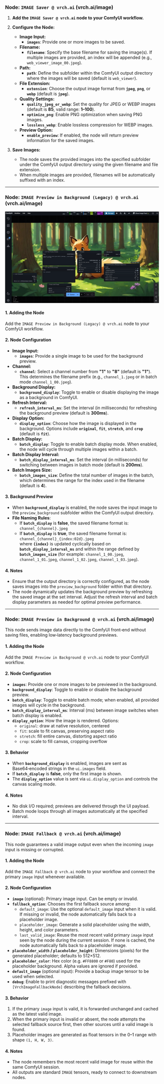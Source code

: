 ### Node: `IMAGE Saver @ vrch.ai` (vrch.ai/image)

1. **Add the `IMAGE Saver @ vrch.ai` node to your ComfyUI workflow.**

2. **Configure the Node:**
   - **Image Input:**
     - **`images`**: Provide one or more images to be saved.
   - **Filename:**
     - **`filename`**: Specify the base filename for saving the image(s). If multiple images are provided, an index will be appended (e.g., `web_viewer_image_00.jpeg`).
   - **Path:**
     - **`path`**: Define the subfolder within the ComfyUI output directory where the images will be saved (default is `web_viewer`).
   - **File Extension:**
     - **`extension`**: Choose the output image format from **`jpeg`**, **`png`**, or **`webp`** (default is **`jpeg`**).
   - **Quality Settings:**
     - **`quality_jpeg_or_webp`**: Set the quality for JPEG or WEBP images (default is **85**, valid range: **1–100**).
     - **`optimize_png`**: Enable PNG optimization when saving PNG images.
     - **`lossless_webp`**: Enable lossless compression for WEBP images.
   - **Preview Option:**
     - **`enable_preview`**: If enabled, the node will return preview information for the saved images.

3. **Save Images:**
   - The node saves the provided images into the specified subfolder under the ComfyUI output directory using the given filename and file extension.
   - When multiple images are provided, filenames will be automatically suffixed with an index.

---

### Node: `IMAGE Preview in Background (Legacy) @ vrch.ai` (vrch.ai/image)

![](../assets/images/example_003_preview_image_in_background.png)

#### 1. Adding the Node
Add the `IMAGE Preview in Background (Legacy) @ vrch.ai` node to your ComfyUI workflow.

#### 2. Node Configuration
- **Image Input:**
  - **`images`**: Provide a single image to be used for the background preview.
- **Channel:**
  - **`channel`**: Select a channel number from **"1"** to **"8"** (default is **"1"**). This determines the filename prefix (e.g., `channel_1.jpeg` or in batch mode `channel_1_00.jpeg`).
- **Background Display:**
  - **`background_display`**: Toggle to enable or disable displaying the image as a background in ComfyUI.
- **Refresh Interval:**
  - **`refresh_interval_ms`**: Set the interval (in milliseconds) for refreshing the background preview (default is **300ms**).
- **Display Option:**
  - **`display_option`**: Choose how the image is displayed in the background. Options include **`original`**, **`fit`**, **`stretch`**, and **`crop`** (default is **`fit`**).
- **Batch Display:**
  - **`batch_display`**: Toggle to enable batch display mode. When enabled, the node will cycle through multiple images within a batch.
- **Batch Display Interval:**
  - **`batch_display_interval_ms`**: Set the interval (in milliseconds) for switching between images in batch mode (default is **200ms**).
- **Batch Images Size:**
  - **`batch_images_size`**: Define the total number of images in the batch, which determines the range for the index used in the filename (default is **4**).

#### 3. Background Preview
- When **`background_display`** is enabled, the node saves the input image to the `preview_background` subfolder within the ComfyUI output directory.
- **File Naming Rules**:
  - If **`batch_display`** is **false**, the saved filename format is:  
    `channel_{channel}.jpeg`
  - If **`batch_display`** is **true**, the saved filename format is:  
    `channel_{channel}_{index:02d}.jpeg`  
    where **`{index}`** is updated cyclically based on **`batch_display_interval_ms`** and within the range defined by **`batch_images_size`** (for example: `channel_1_00.jpeg`, `channel_1_01.jpeg`, `channel_1_02.jpeg`, `channel_1_03.jpeg`).

#### 4. Notes
- Ensure that the output directory is correctly configured, as the node saves images into the `preview_background` folder within that directory.
- The node dynamically updates the background preview by refreshing the saved image at the set interval. Adjust the refresh interval and batch display parameters as needed for optimal preview performance.

---

### Node: `IMAGE Preview in Background @ vrch.ai` (vrch.ai/image)

This node sends image data directly to the ComfyUI front‑end without saving files, enabling low‑latency background previews.

#### 1. Adding the Node
Add the `IMAGE Preview in Background @ vrch.ai` node to your ComfyUI workflow.

#### 2. Node Configuration
- **`images`**: Provide one or more images to be previewed in the background.
- **`background_display`**: Toggle to enable or disable the background preview.
- **`batch_display`**: Toggle to enable batch mode; when enabled, all provided images will cycle in the background.
- **`batch_display_interval_ms`**: Interval (ms) between image switches when batch display is enabled.
- **`display_option`**: How the image is rendered. Options:
  - `original`: draw at native resolution, centered
  - `fit`: scale to fit canvas, preserving aspect ratio
  - `stretch`: fill entire canvas, distorting aspect ratio
  - `crop`: scale to fill canvas, cropping overflow

#### 3. Behavior
- When **`background_display`** is enabled, images are sent as Base64‑encoded strings in the `ui.images` field.
- If **`batch_display`** is **false**, only the first image is shown.
- The **`display_option`** value is sent via `ui.display_option` and controls the canvas scaling mode.

#### 4. Notes
- No disk I/O required; previews are delivered through the UI payload.
- Batch mode loops through all images automatically at the specified interval.

---

### Node: `IMAGE Fallback @ vrch.ai` (vrch.ai/image)

This node guarantees a valid image output even when the incoming `image` input is missing or corrupted.

#### 1. Adding the Node
Add the `IMAGE Fallback @ vrch.ai` node to your workflow and connect the primary `image` input whenever available.

#### 2. Node Configuration
- **`image`** (optional): Primary image input. Can be empty or invalid.
- **`fallback_option`**: Chooses the first fallback source among:
  - `default_image`: Use the optional `default_image` input when it is valid. If missing or invalid, the node automatically falls back to a placeholder image.
  - `placeholder_image`: Generate a solid placeholder using the width, height, and color parameters.
  - `last_valid_image`: Reuse the most recent valid primary `image` input seen by the node during the current session. If none is cached, the node automatically falls back to a placeholder image.
- **`placeholder_width` / `placeholder_height`**: Dimensions (pixels) for the generated placeholder; defaults to 512×512.
- **`placeholder_color`**: Hex color (e.g. `#FF8800` or `#F80`) used for the placeholder background. Alpha values are ignored if provided.
- **`default_image`** (optional input): Provide a backup image tensor to be used when selected.
- **`debug`**: Enable to print diagnostic messages prefixed with `[VrchImageFallbackNode]` describing the fallback decisions.

#### 3. Behavior
1. If the primary `image` input is valid, it is forwarded unchanged and cached as the latest valid image.
2. When the primary input is invalid or absent, the node attempts the selected fallback source first, then other sources until a valid image is found.
3. Placeholder images are generated as float tensors in the 0–1 range with shape `(1, H, W, 3)`.

#### 4. Notes
- The node remembers the most recent valid image for reuse within the same ComfyUI session.
- All outputs are standard `IMAGE` tensors, ready to connect to downstream nodes.
